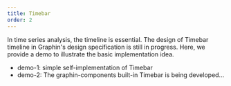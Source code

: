 ```yaml
---
title: Timebar
order: 2
---
```


In time series analysis, the timeline is essential. The design of Timebar timeline in Graphin's design specification is still in progress. Here, we provide a demo to illustrate the basic implementation idea.

- demo-1: simple self-implementation of Timebar
- demo-2: The graphin-components built-in Timebar is being developed...

